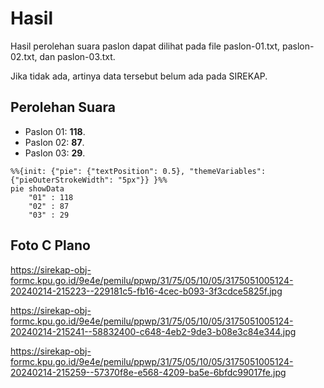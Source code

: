 # Hasil

Hasil perolehan suara paslon dapat dilihat pada file paslon-01.txt, paslon-02.txt, dan paslon-03.txt.

Jika tidak ada, artinya data tersebut belum ada pada SIREKAP.

## Perolehan Suara

 * Paslon 01: **118**.
 * Paslon 02: **87**.
 * Paslon 03: **29**.

```mermaid
%%{init: {"pie": {"textPosition": 0.5}, "themeVariables": {"pieOuterStrokeWidth": "5px"}} }%%
pie showData
    "01" : 118
    "02" : 87
    "03" : 29
```
## Foto C Plano

https://sirekap-obj-formc.kpu.go.id/9e4e/pemilu/ppwp/31/75/05/10/05/3175051005124-20240214-215223--229181c5-fb16-4cec-b093-3f3cdce5825f.jpg

https://sirekap-obj-formc.kpu.go.id/9e4e/pemilu/ppwp/31/75/05/10/05/3175051005124-20240214-215241--58832400-c648-4eb2-9de3-b08e3c84e344.jpg

https://sirekap-obj-formc.kpu.go.id/9e4e/pemilu/ppwp/31/75/05/10/05/3175051005124-20240214-215259--57370f8e-e568-4209-ba5e-6bfdc99017fe.jpg
